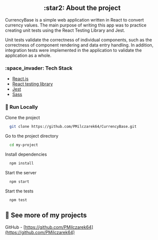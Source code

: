    <!-- About the Project -->
<div>
  <h2 align="center">:star2: About the project</h2>
  <p>
    CurrencyBase is a simple web application written in React to convert currency values. The main purpose of writing this app was to practice creating unit tests using the React Testing Library and Jest.

Unit tests validate the correctness of individual components, such as the correctness of component rendering and data entry handling. In addition, integration tests were implemented in the application to validate the application as a whole.
  </p>
</div>

<!-- TechStack -->
<div >
  <h3>:space_invader: Tech Stack</h3>
</div>

  <ul>
    <li><a href="https://reactjs.org/">React.js</a></li>
    <li><a href="https://testing-library.com/docs/react-testing-library/intro/">React testing library</a></li>
    <li><a href="https://jestjs.io/">Jest</a></li>
    <li><a href="https://sass-lang.com/">Sass</a></li>
  </ul>

<!-- Run Locally -->
### :running: Run Locally

Clone the project

```bash
  git clone https://github.com/PMilczarek64/CurrencyBase.git
```

Go to the project directory

```bash
  cd my-project
```

Install dependencies

```bash
  npm install
```

Start the server

```bash
  npm start
```

Start the tests

```bash
  npm test
```


<!-- Contact -->
## :handshake: See more of my projects

GitHub - [https://github.com/PMilczarek64](https://github.com/PMilczarek64)
